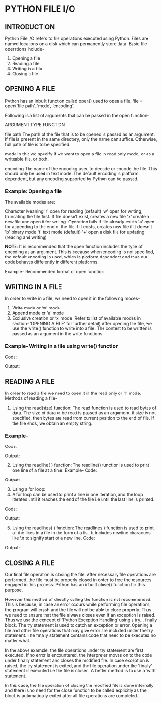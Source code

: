 # PYTHON FILE I/O
## INTRODUCTION
Python File I/O refers to file operations executed using Python.
Files are named locations on a disk which can permanently store data.
Basic file operations include-
1.	Opening a file
2.	Reading a file
3.	Writing in a file
4.	Closing a file

## OPENING A FILE
Python has an inbuilt function called open() used to open a file.
file = open(‘file path’, ‘mode’, ‘encoding’) 

Following is a list of arguments that can be passed in the open function-

ARGUMENT TYPE	FUNCTION

file path	    The path of the file that is to be opened is passed as an argument. If file is present in the same 
                directory, only the name can suffice. Otherwise, full path of file is to be specified.

mode	        In this we specify if we want to open a file in read only mode, or as a writeable file, or both. 

encoding	    The name of the encoding used to decode or encode the file. This should only be used in text mode. The default 
                encoding is platform dependent, but any encoding supported by Python can be passed.



### Example: Opening a file

 

The available modes are:

Character	               Meaning
    'r'	               open for reading (default)
    'w'	               open for writing, truncating the file first. If file doesn’t exist, creates a new file 
    'x'	               create a new file and open it for writing. Operation fails if file already exists
    'a'	               open for appending to the end of the file if it exists, creates new file if it doesn’t
    'b'	               binary mode
    't'	               text mode (default)
    '+'	               open a disk file for updating (reading and writing)

**NOTE**:
It is recommended that the open function includes the type of encoding as an argument. This is because when encoding is not specified, the default encoding is used, which is platform dependent and thus our code behaves differently in different platforms.

Example- Recommended format of open function
 

## WRITING IN A FILE
In order to write in a file, we need to open it in the following modes-
1.	Write mode or ‘w’ mode
2.	Append mode or ‘a’ mode
3.	Exclusive creation or ‘x’ mode
(Refer to list of available modes in section- ‘OPENING A FILE’ for further detail)
After opening the file, we use the write() function to write into a file. The content to be written is passed as an argument in the write functions.

### Example- Writing in a file using write() function
Code:
 

Output:
 

## READING A FILE
In order to read a file we need to open it in the read only or ‘r’ mode.
Methods of reading a file-
1.	Using the read(size) function:
The read function is used to read bytes of data. The size of data to be read is passed as an argument. If size is not specified, then bytes are read from current position to the end of file. If the file ends, we obtain an empty string.



### Example-
Code:
 

Output:
 

2.	Using the readline( ) function:
The readline() function is used to print one line of a file at a time.
Example-
Code:
 

Output:
 

3.	Using a for loop:
4.	A for loop can be used to print a line in one iteration, and the loop iterates until it reaches the end of the file i.e until the last line is printed.

Code:
 

Output:
 

5.	Using the readlines( ) function:
The readlines() function is used to print all the lines in a file in the form of a list. It includes newline characters like \n to signify start of a new line.
Code:
 

Output:
 

## CLOSING A FILE
Our final file operation is closing the file. After necessary file operations are performed, the file must be properly closed in order to free the resources engaged in this process. 
Python has an inbuilt close() function for this purpose. 
 
However this method of directly calling the function is not recommended. This is because, in case an error occurs while performing file operations, the program will crash and the file will not be able to close properly.
Thus we need to ensure that the file always closes even if an exception is raised. Thus we use the concept of ‘Python Exception Handling’ using a try… finally block.
The try statement is used to catch an exception or error. Opening a file and other file operations that may give error are included under the try statement. 
The finally statement contains code that need to be executed no matter what.
   
In the above example, the file operations under try statement are first executed. If no error is encountered, the interpreter moves on to the code under finally statement and closes the modified file. In case exception is raised, the try statement is exited, and the file operation under the ‘finally’ statement is executed i.e the file is closed.
A better method is to use a ‘with’ statement. 
 
In this case, the file operation of closing the modified file is done internally and there is no need for the close function to be called explicitly as the block is automatically exited after all file operations are completed.